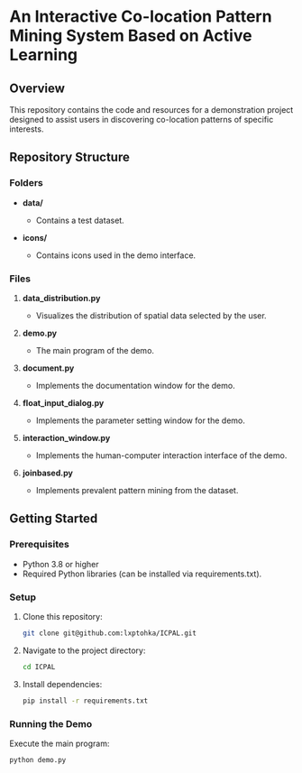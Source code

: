 # An Interactive Co-location Pattern Mining System Based on Active Learning

## Overview
This repository contains the code and resources for a demonstration project designed to assist users in discovering co-location patterns of specific interests.

## Repository Structure

### Folders
- **data/**
  - Contains a test dataset.

- **icons/**
  - Contains icons used in the demo interface.

### Files

1. **data_distribution.py**
   - Visualizes the distribution of spatial data selected by the user.

2. **demo.py**
   - The main program of the demo.

3. **document.py**
   - Implements the documentation window for the demo.

4. **float_input_dialog.py**
   - Implements the parameter setting window for the demo.

5. **interaction_window.py**
   - Implements the human-computer interaction interface of the demo.

6. **joinbased.py**
   - Implements prevalent pattern mining from the dataset.

## Getting Started

### Prerequisites
- Python 3.8 or higher
- Required Python libraries (can be installed via requirements.txt).

### Setup
1. Clone this repository:
   ```bash
   git clone git@github.com:lxptohka/ICPAL.git
   ```

2. Navigate to the project directory:
   ```bash
   cd ICPAL
   ```

3. Install dependencies:
   ```bash
   pip install -r requirements.txt
   ```

### Running the Demo
Execute the main program:
```bash
python demo.py
```

